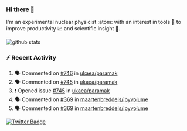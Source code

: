### Hi there 👋 

I'm an experimental nuclear physicist :atom: with an interest in tools :wrench: to improve productivity :chart_with_upwards_trend: and scientific insight :telescope:.

![github stats](https://github-readme-stats.vercel.app/api?username=agoose77&show_icons=true&hide_rank=true&hide_title=true&bg_color=30,e76445,904e95&text_color=efe3ec&icon_color=efe3ec)
<!--
**agoose77/agoose77** is a ✨ _special_ ✨ repository because its `README.md` (this file) appears on your GitHub profile.

Here are some ideas to get you started:

- 🔭 I’m currently working on ...
- 🌱 I’m currently learning ...
- 👯 I’m looking to collaborate on ...
- 🤔 I’m looking for help with ...
- 💬 Ask me about ...
- 📫 How to reach me: ...
- 😄 Pronouns: ...
- ⚡ Fun fact: ...
-->

### :zap: Recent Activity
<!--START_SECTION:activity-->
1. 🗣 Commented on [#746](https://github.com/ukaea/paramak/issues/746) in [ukaea/paramak](https://github.com/ukaea/paramak)
2. 🗣 Commented on [#745](https://github.com/ukaea/paramak/issues/745) in [ukaea/paramak](https://github.com/ukaea/paramak)
3. ❗️ Opened issue [#745](https://github.com/ukaea/paramak/issues/745) in [ukaea/paramak](https://github.com/ukaea/paramak)
4. 🗣 Commented on [#369](https://github.com/maartenbreddels/ipyvolume/issues/369) in [maartenbreddels/ipyvolume](https://github.com/maartenbreddels/ipyvolume)
5. 🗣 Commented on [#369](https://github.com/maartenbreddels/ipyvolume/issues/369) in [maartenbreddels/ipyvolume](https://github.com/maartenbreddels/ipyvolume)
<!--END_SECTION:activity-->


[![Twitter Badge](https://img.shields.io/twitter/follow/agoose77?style=flat-square&logo=Twitter&logoColor=white&color=cornflowerblue)](https://twitter.com/agoose77)
